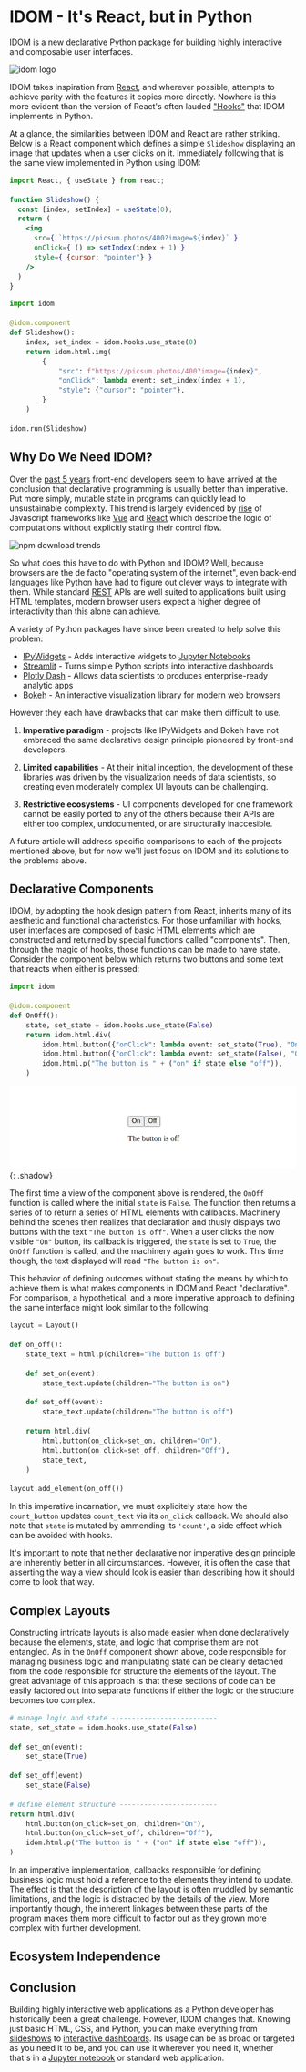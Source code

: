 # IDOM - It's React, but in Python

[IDOM](https://github.com/idom-team/idom) is a new declarative Python package for
building highly interactive and composable user interfaces.

![idom logo](https://github.com/idom-team/idom/raw/929d07ff4a643320a6148336613621242284f8d2/docs/source/branding/idom-logo.png)

IDOM takes inspiration from [React](https://reactjs.org/), and wherever possible,
attempts to achieve parity with the features it copies more directly. Nowhere is this
more evident than the version of React's often lauded
["Hooks"](https://reactjs.org/docs/hooks-intro.html) that IDOM implements in Python.

At a glance, the similarities between IDOM and React are rather striking. Below is a
React component which defines a simple `Slideshow` displaying an image that updates when
a user clicks on it. Immediately following that is the same view implemented in Python
using IDOM:

```jsx
import React, { useState } from react;

function Slideshow() {
  const [index, setIndex] = useState(0);
  return (
    <img
      src={ `https://picsum.photos/400?image=${index}` }
      onClick={ () => setIndex(index + 1) }
      style={ {cursor: "pointer"} }
    />
  )
}
```

```python
import idom

@idom.component
def Slideshow():
    index, set_index = idom.hooks.use_state(0)
    return idom.html.img(
        {
            "src": f"https://picsum.photos/400?image={index}",
            "onClick": lambda event: set_index(index + 1),
            "style": {"cursor": "pointer"},
        }
    )

idom.run(Slideshow)
```

## Why Do We Need IDOM?

Over the [past 5 years](https://www.npmtrends.com/react-vs-angular-vs-vue) front-end
developers seem to have arrived at the conclusion that declarative programming is
usually better than imperative. Put more simply, mutable state in programs can quickly
lead to unsustainable complexity. This trend is largely evidenced by
[rise](https://gist.github.com/tkrotoff/b1caa4c3a185629299ec234d2314e190) of Javascript
frameworks like [Vue](https://vuejs.org/) and [React](https://reactjs.org/) which
describe the logic of computations without explicitly stating their control flow.

![npm download trends](https://gist.githubusercontent.com/rmorshea/24d369fac53c2e1a07557850a0e7ff13/raw/ac4f80fe824d8159b87545ff3632d7da9cf351ce/npm-download-trends.png)

So what does this have to do with Python and IDOM? Well, because browsers are the de
facto "operating system of the internet", even back-end languages like Python have had
to figure out clever ways to integrate with them. While standard
[REST](https://en.wikipedia.org/wiki/Representational_state_transfer) APIs are well
suited to applications built using HTML templates, modern browser users expect a higher
degree of interactivity than this alone can achieve.

A variety of Python packages have since been created to help solve this problem:

- [IPyWidgets](https://github.com/jupyter-widgets/ipywidgets) - Adds interactive widgets
  to [Jupyter Notebooks](https://jupyter.org/)
- [Streamlit](https://www.streamlit.io/) - Turns simple Python scripts into interactive
  dashboards
- [Plotly Dash](https://plotly.com/dash/) - Allows data scientists to produces
  enterprise-ready analytic apps
- [Bokeh](https://docs.bokeh.org/) - An interactive visualization library for modern web
  browsers

However they each have drawbacks that can make them difficult to use.

1. **Imperative paradigm** - projects like IPyWidgets and Bokeh have not embraced the
   same declarative design principle pioneered by front-end developers.

2. **Limited capabilities** - At their initial inception, the development of these
   libraries was driven by the visualization needs of data scientists, so creating even
   moderately complex UI layouts can be challenging.

3. **Restrictive ecosystems** - UI components developed for one framework cannot be
   easily ported to any of the others because their APIs are either too complex,
   undocumented, or are structurally inaccesible.

A future article will address specific comparisons to each of the projects mentioned
above, but for now we'll just focus on IDOM and its solutions to the problems above.

## Declarative Components

IDOM, by adopting the hook design pattern from React, inherits many of its aesthetic and
functional characteristics. For those unfamiliar with hooks, user interfaces are
composed of basic [HTML elements](https://en.wikipedia.org/wiki/HTML_element) which are
constructed and returned by special functions called "components". Then, through the
magic of hooks, those functions can be made to have state. Consider the component below
which returns two buttons and some text that reacts when either is pressed:

```python
import idom

@idom.component
def OnOff():
    state, set_state = idom.hooks.use_state(False)
    return idom.html.div(
        idom.html.button({"onClick": lambda event: set_state(True), "On"),
        idom.html.button({"onClick": lambda event: set_state(False), "Off"),
        idom.html.p("The button is " + ("on" if state else "off")),
    )
```

![on-off-buttons](on-off.gif){: .shadow}

The first time a view of the component above is rendered, the `OnOff` function is called
where the initial `state` is `False`. The function then returns a series of to return a
series of HTML elements with callbacks. Machinery behind the scenes then realizes that
declaration and thusly displays two buttons with the text `"The button is off"`. When a
user clicks the now visible `"On"` button, its callback is triggered, the `state` is set
to `True`, the `OnOff` function is called, and the machinery again goes to work. This
time though, the text displayed will read `"The button is on"`.

This behavior of defining outcomes without stating the means by which to achieve them is
what makes components in IDOM and React "declarative". For comparison, a hypothetical,
and a more imperative approach to defining the same interface might look similar to the
following:

```python
layout = Layout()

def on_off():
    state_text = html.p(children="The button is off")

    def set_on(event):
        state_text.update(children="The button is on")

    def set_off(event):
        state_text.update(children="The button is off")

    return html.div(
        html.button(on_click=set_on, children="On"),
        html.button(on_click=set_off, children="Off"),
        state_text,
    )

layout.add_element(on_off())
```

In this imperative incarnation, we must explicitely state how the `count_button` updates
`count_text` via its `on_click` callback. We should also note that `state` is mutated by
ammending its `'count'`, a side effect which can be avoided with hooks.

It's important to note that neither declarative nor imperative design principle are
inherently better in all circumstances. However, it is often the case that asserting the
way a view should look is easier than describing how it should come to look that way.

## Complex Layouts

Constructing intricate layouts is also made easier when done declaratively because the
elements, state, and logic that comprise them are not entangled. As in the `OnOff`
component shown above, code responsible for managing business logic and manipulating
state can be clearly detached from the code responsible for structure the elements of
the layout. The great advantage of this approach is that these sections of code can be
easily factored out into separate functions if either the logic or the structure becomes
too complex.

```python
# manage logic and state --------------------------
state, set_state = idom.hooks.use_state(False)

def set_on(event):
    set_state(True)

def set_off(event)
    set_state(False)

# define element structure ------------------------
return html.div(
    html.button(on_click=set_on, children="On"),
    html.button(on_click=set_off, children="Off"),
    idom.html.p("The button is " + ("on" if state else "off")),
)
```

In an imperative implementation, callbacks responsible for defining business logic must
hold a reference to the elements they intend to update. The effect is that the
description of the layout is often muddled by semantic limitations, and the logic is
distracted by the details of the view. More importantly though, the inherent linkages
between these parts of the program makes them more difficult to factor out as they grown
more complex with further development.

## Ecosystem Independence

## Conclusion

Building highly interactive web applications as a Python developer has historically been
a great challenge. However, IDOM changes that. Knowing just basic HTML, CSS, and Python,
you can make everything from
[slideshows](https://idom-docs.herokuapp.com/docs/examples.html#slideshow) to
[interactive
dashboards](https://idom-docs.herokuapp.com/docs/examples.html#simple-dashboard). Its
usage can be as broad or targeted as you need it to be, and
you can use it wherever you need it, whether that's in a [Jupyter
notebook](https://github.com/idom-team/idom-jupyter) or standard web application.
